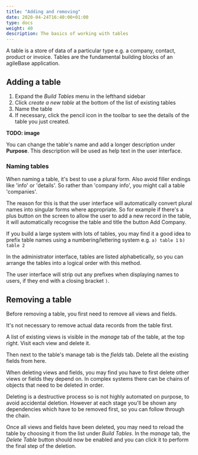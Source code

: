 ```yaml
---
title: "Adding and removing"
date: 2020-04-24T16:40:00+01:00
type: docs
weight: 40
description: The basics of working with tables
---
```

A table is a store of data of a particular type e.g. a company, contact, product or invoice. Tables are the fundamental building blocks of an agileBase application.

## Adding a table
1. Expand the _Build Tables_ menu in the lefthand sidebar
2. Click _create a new table_ at the bottom of the list of existing tables
3. Name the table
4. If necessary, click the pencil icon in the toolbar to see the details of the table you just created.

**TODO: image**

You can change the table's name and add a longer description under **Purpose**. This description will be used as help text in the user interface.

### Naming tables
When naming a table, it's best to use a plural form. Also avoid filler endings like 'info' or 'details'. So rather than 'company info', you might call a table 'companies'.

The reason for this is that the user interface will automatically convert plural names into singular forms where appropriate. So for example if there's a plus button on the screen to allow the user to add a new record in the table, it will automatically recognise the table and title the button Add Company.

If you build a large system with lots of tables, you may find it a good idea to prefix table names using a numbering/lettering system e.g. 
`a) table 1`
`b) table 2`

In the administrator interface, tables are listed alphabetically, so you can arrange the tables into a logical order with this method.

The user interface will strip out any prefixes when displaying names to users, if they end with a closing bracket `)`. 

## Removing a table
Before removing a table, you first need to remove all views and fields.

It's not necessary to remove actual data records from the table first.

A list of existing views is visible in the _manage_ tab of the table, at the top right. Visit each view and delete it.

Then next to the table's manage tab is the _fields_ tab. Delete all the existing fields from here.

When deleting views and fields, you may find you have to first delete other views or fields they depend on. In complex systems there can be chains of objects that need to be deleted in order.

Deleting is a destructive process so is not highly automated on purpose, to avoid accidental deletion. However at each stage you'll be shown any dependencies which have to be removed first, so you can follow through the chain.

Once all views and fields have been deleted, you may need to reload the table by choosing it from the list under _Build Tables_. In the _manage_ tab, the _Delete Table_ button should now be enabled and you can click it to perform the final step of the deletion.